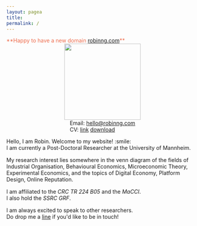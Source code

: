 ```yaml
---
layout: pagea
title:
permalink: /
---
```


<span style="color:#ee6c4d">
**Happy to have a new domain <a href="https://robinng.com/">robinng.com</a>**
</span>

<div class="box">
<div style="text-align:center">
<img src="{{site.baseurl}}/assets/images/" alt="" width="200px"/> <br/>
<div style="display: inline-block; text-align: left;">
Email: <a href="mailto:hello@robinng.com">hello@robinng.com</a><br/>
CV: <a href="{{ site.url }}/cv/">link</a> <a href="{{ site.url }}/download/cv.pdf">download</a>
</div>
</div>
</div>

<div>
<p style="margin-bottom:15px">
Hello, I am Robin. Welcome to my website! :smile: <br/>
I am currently a Post-Doctoral Researcher at the University of Mannheim. <br/>
</p>

<p style="margin-bottom:15px">
My research interest lies somewhere in the venn diagram of the fields of Industrial Organisation, Behavioural Economics, Microeconomic Theory, Experimental Economics, and the topics of Digital Economy, Platform Design, Online Reputation. <br/>
</p>

<p style="margin-bottom:15px">
I am affiliated to the <a title="Collaborative Research Center Transregio 224 Project B05"><i>CRC TR 224 B05</i></a> and the <a title="Mannheim Centre for Competition and Innovation"><i>MaCCI</i></a>. <br/> 
I also hold the <a title="Social Science Research Council (Singapore) Graduate Research Fellowship"><i>SSRC GRF</i></a>. 
</p>

<p style="margin-bottom:15px">
I am always excited to speak to other researchers. <br/>
Do drop me a <a href="mailto:hello@robinng.com">line</a> if you'd like to be in touch! <br/>
</p>


</div>
